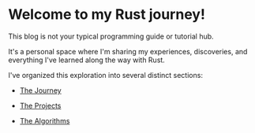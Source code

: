 # Welcome to my Rust journey! 
This blog is not your typical programming guide or tutorial hub. 

It's a personal space where I'm sharing my experiences, discoveries, and everything I've learned along the way with Rust.

I've organized this exploration into several distinct sections:

- [The Journey](journey/index.html)

- [The Projects](project.md)

- [The Algorithms](algorithm.md)